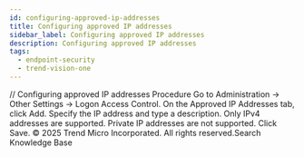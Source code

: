 ```yaml
---
id: configuring-approved-ip-addresses
title: Configuring approved IP addresses
sidebar_label: Configuring approved IP addresses
description: Configuring approved IP addresses
tags:
  - endpoint-security
  - trend-vision-one
---
```


/*<![CDATA[*/ $('#title').html($('meta[name=map-description]').attr('content')); /*]]>*/ Configuring approved IP addresses Procedure Go to Administration → Other Settings → Logon Access Control. On the Approved IP Addresses tab, click Add. Specify the IP address and type a description. Only IPv4 addresses are supported. Private IP addresses are not supported. Click Save. © 2025 Trend Micro Incorporated. All rights reserved.Search Knowledge Base
